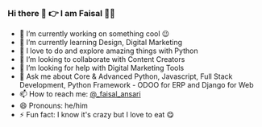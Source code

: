 ### Hi there 👋 👉 I am Faisal 👨‍💻


- 🔭 I’m currently working on something cool :wink:
- 🌱 I’m currently learning Design, Digital Marketing
- 🧐 I love to do and explore amazing things with Python
- 👯 I’m looking to collaborate with Content Creators
- 🤔 I’m looking for help with Digital Marketing Tools
- 💬 Ask me about Core & Advanced Python, Javascript, Full Stack Development, Python Framework - ODOO for ERP and Django for Web
- 📫 How to reach me: [@_faisal_ansari](https://twitter.com/_faisal_ansari)
- 😄 Pronouns: he/him
- ⚡ Fun fact: I know it's crazy but I love to eat 😋
